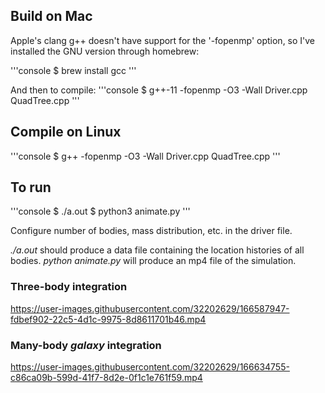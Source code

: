 ## Build on Mac

Apple's clang g++ doesn't have support for the '-fopenmp' option, so I've installed the GNU version through homebrew:

'''console
$ brew install gcc
'''

And then to compile:
'''console
$ g++-11 -fopenmp -O3 -Wall Driver.cpp QuadTree.cpp
'''
## Compile on Linux
'''console
$ g++ -fopenmp -O3 -Wall Driver.cpp QuadTree.cpp
'''

## To run
'''console
$ ./a.out
$ python3 animate.py
'''

Configure number of bodies, mass distribution, etc. in the driver file.

*./a.out* should produce a data file containing the location histories of all bodies. *python animate.py* will produce an mp4 file of the simulation.

### Three-body integration

https://user-images.githubusercontent.com/32202629/166587947-fdbef902-22c5-4d1c-9975-8d8611701b46.mp4

### Many-body *galaxy* integration

https://user-images.githubusercontent.com/32202629/166634755-c86ca09b-599d-41f7-8d2e-0f1c1e761f59.mp4
